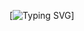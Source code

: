 [![Typing SVG](https://readme-typing-svg.demolab.com?font=Montserrat&size=25&pause=1000&random=false&width=435&lines=Project+Engineer+%40CDAC+Noida)]
